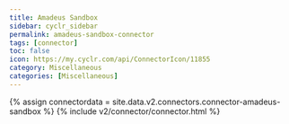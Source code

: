```yaml
---
title: Amadeus Sandbox
sidebar: cyclr_sidebar
permalink: amadeus-sandbox-connector
tags: [connector]
toc: false
icon: https://my.cyclr.com/api/ConnectorIcon/11855
category: Miscellaneous
categories: [Miscellaneous]
---
```

{% assign connectordata = site.data.v2.connectors.connector-amadeus-sandbox %}
{% include v2/connector/connector.html %}	